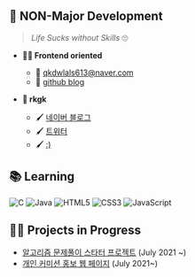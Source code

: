 ## 🐏 NON-Major Development
> *Life Sucks without Skills* 🙄

- **🙋‍♀️ Frontend oriented**   
    - 📧 qkdwlals613@naver.com   
    - 📝 [github blog](#)   

- **🎨 rkgk**   
    - 🖌 [네이버 블로그](http://blog.naver.com/qkdwlals613)   
    - 🖌 [트위터](https://twitter.com/brlamb_04)   
    - 🖌 [:)](https://scratch.mit.edu/projects/473178997)   



##  📚 Learning
<img alt="C" src="https://img.shields.io/badge/c-F78181.svg?&style=for-the-badge&logo=c&logoColor=white"/>

<img alt="Java" src="https://img.shields.io/badge/java-FEDA47.svg?&style=for-the-badge&logo=java&logoColor=white"/>

<img alt="HTML5" src="https://img.shields.io/badge/HTML5-B1E07E.svg?&style=for-the-badge&logo=HTML5&logoColor=white"/>

<img alt="CSS3" src="https://img.shields.io/badge/CSS3-59B3E3.svg?&style=for-the-badge&logo=CSS3&logoColor=white"/>

<img alt="JavaScript" src="https://img.shields.io/badge/JavaScript-D19CE2?&style=for-the-badge&logo=JavaScript&logoColor=white"/>

## 🏃‍♀️ Projects in Progress
- [알고리즘 문제풀이 스타터 프로젝트](#) (July 2021 ~)
- [개인 커미션 홍보 웹 페이지](#) (July 2021~) 
